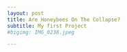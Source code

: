 ```yaml
---
layout: post
title: Are Honeybees On The Collapse?
subtitle: My first Project
#bigimg: IMG_0238.jpeg	

---
```



